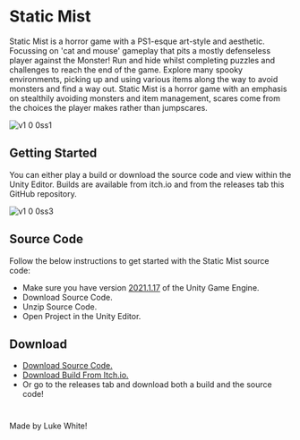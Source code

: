 # Static Mist
Static Mist is a horror game with a PS1-esque art-style and aesthetic. Focussing on 'cat and mouse' gameplay that pits a mostly defenseless player against the Monster! Run and hide whilst completing puzzles and challenges to reach the end of the game. Explore many spooky environments, picking up and using various items along the way to avoid monsters and find a way out. Static Mist is a horror game with an emphasis on stealthily avoiding monsters and item management, scares come from the choices the player makes rather than jumpscares.

![v1 0 0ss1](https://user-images.githubusercontent.com/55700734/165863352-bea75445-ab1a-4dc4-bb6f-7d00bc67c4db.png)

## Getting Started
You can either play a build or download the source code and view within the Unity Editor. Builds are available from itch.io and from the releases tab this GitHub repository. 

![v1 0 0ss3](https://user-images.githubusercontent.com/55700734/165863322-d1b40e44-e61e-4f0b-95e9-d1aad95eedae.png)

## Source Code
Follow the below instructions to get started with the Static Mist source code:
 - Make sure you have version [2021.1.17](https://unity3d.com/unity/whats-new/2021.1.17) of the Unity Game Engine.
 - Download Source Code.
 - Unzip Source Code.
 - Open Project in the Unity Editor.
## Download
 - [Download Source Code.](https://github.com/lwhite14/StaticMist/archive/master.zip)
 - [Download Build From Itch.io.](https://tapir-island.itch.io/static-mist)
 - Or go to the releases tab and download both a build and the source code!
#
Made by Luke White!
